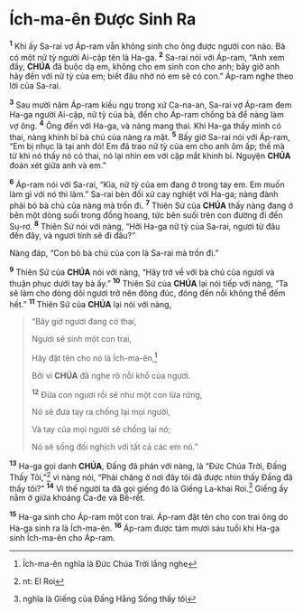 # Ích-ma-ên Được Sinh Ra

<sup><b>1</b></sup> Khi ấy Sa-rai vợ Áp-ram vẫn không sinh cho ông được người con nào. Bà có một nữ tỳ người Ai-cập tên là Ha-ga. <sup><b>2</b></sup> Sa-rai nói với Áp-ram, “Anh xem đấy, **CHÚA** đã buộc dạ em, không cho em sinh con cho anh; bây giờ anh hãy đến với nữ tỳ của em; biết đâu nhờ nó em sẽ có con.” Áp-ram nghe theo lời của Sa-rai.

<sup><b>3</b></sup> Sau mười năm Áp-ram kiều ngụ trong xứ Ca-na-an, Sa-rai vợ Áp-ram đem Ha-ga người Ai-cập, nữ tỳ của bà, đến cho Áp-ram chồng bà để nàng làm vợ ông. <sup><b>4</b></sup> Ông đến với Ha-ga, và nàng mang thai. Khi Ha-ga thấy mình có thai, nàng khinh bỉ bà chủ của nàng ra mặt. <sup><b>5</b></sup> Bấy giờ Sa-rai nói với Áp-ram, “Em bị nhục là tại anh đó! Em đã trao nữ tỳ của em cho anh ôm ấp; thế mà từ khi nó thấy nó có thai, nó lại nhìn em với cặp mắt khinh bỉ. Nguyện **CHÚA** đoán xét giữa anh và em.”

<sup><b>6</b></sup> Áp-ram nói với Sa-rai, “Kìa, nữ tỳ của em đang ở trong tay em. Em muốn làm gì với nó thì làm.” Sa-rai bèn đối xử cay nghiệt với Ha-ga; nàng đành phải bỏ bà chủ của nàng mà trốn đi. <sup><b>7</b></sup> Thiên Sứ của **CHÚA** thấy nàng đang ở bên một dòng suối trong đồng hoang, tức bên suối trên con đường đi đến Su-rơ. <sup><b>8</b></sup> Thiên Sứ nói với nàng, “Hỡi Ha-ga nữ tỳ của Sa-rai, ngươi từ đâu đến đây, và ngươi tính sẽ đi đâu?”

Nàng đáp, “Con bỏ bà chủ của con là Sa-rai mà trốn đi.”

<sup><b>9</b></sup> Thiên Sứ của **CHÚA** nói với nàng, “Hãy trở về với bà chủ của ngươi và thuận phục dưới tay bà ấy.” <sup><b>10</b></sup> Thiên Sứ của **CHÚA** lại nói tiếp với nàng, “Ta sẽ làm cho dòng dõi ngươi trở nên đông đúc, đông đến nỗi không thể đếm hết.” <sup><b>11</b></sup> Thiên Sứ của **CHÚA** lại nói với nàng,

> “Bây giờ ngươi đang có thai,
>
> Ngươi sẽ sinh một con trai,
>
> Hãy đặt tên cho nó là Ích-ma-ên,[^1-a865b285-81b9-4b22-9327-e448a526c070]
>
> Bởi vì **CHÚA** đã nghe rõ nỗi khổ của ngươi.
>
> <sup><b>12</b></sup> Đứa con ngươi rồi sẽ như một con lừa rừng,
>
> Nó sẽ đưa tay ra chống lại mọi người,
>
> Và tay của mọi người sẽ chống lại nó;
>
> Nó sẽ sống đối nghịch với tất cả các em nó.”

<sup><b>13</b></sup> Ha-ga gọi danh **CHÚA**, Đấng đã phán với nàng, là “Đức Chúa Trời, Đấng Thấy Tôi,”[^2-a865b285-81b9-4b22-9327-e448a526c070] vì nàng nói, “Phải chăng ở nơi đây tôi đã được nhìn thấy Đấng đã thấy tôi?” <sup><b>14</b></sup> Vì thế người ta đã gọi giếng đó là Giếng La-khai Roi.[^3-a865b285-81b9-4b22-9327-e448a526c070] Giếng ấy nằm ở giữa khoảng Ca-đe và Bê-rết.

<sup><b>15</b></sup> Ha-ga sinh cho Áp-ram một con trai. Áp-ram đặt tên cho con trai ông do Ha-ga sinh ra là Ích-ma-ên. <sup><b>16</b></sup> Áp-ram được tám mươi sáu tuổi khi Ha-ga sinh Ích-ma-ên cho Áp-ram.

[^1-a865b285-81b9-4b22-9327-e448a526c070]: Ích-ma-ên nghĩa là Đức Chúa Trời lắng nghe

[^2-a865b285-81b9-4b22-9327-e448a526c070]: nt: El Roi

[^3-a865b285-81b9-4b22-9327-e448a526c070]: nghĩa là Giếng của Đấng Hằng Sống thấy tôi
